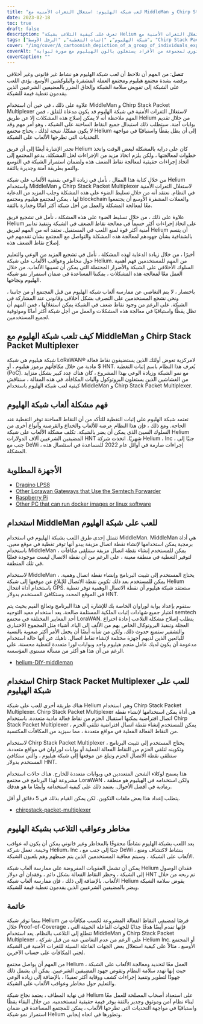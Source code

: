 ```yaml
---
title: "لعب شبكة الهليوم: استغلال الثغرات الأمنية مع MiddleMan و Chirp Stack Packet Multiplexer"
date: 2023-02-18
toc: true
draft: false
description: "تعرف على كيفية التلاعب بشبكة Helium من خلال استغلال الثغرات الأمنية مع MiddleMan و Chirp Stack Packet Multiplexer ، بالإضافة إلى مخاطر وعواقب القيام بذلك."
tags: ["شبكة الهليوم", "إثبات التغطية", "الرجل الأوسط", "Chirp Stack Packet Multiplexer", "الألعاب", "استغلال نقاط الضعف", "شبكة لوراوان", "عملة مشفرة", "blockchain", "شبكة لامركزية", "نقاط الجذب", "انتحال", "الغش", "نشاط غير قانوني", "ضربات الجزاء", "سلامة الشبكة", "المكافآت", "الجهات الخبيثة", "أمن الشبكة", "المضيفين الشرعيين"]
cover: "/img/cover/A_cartoonish_depiction_of_a_group_of_individuals_exploiting.png"
coverAlt: "رسم كاريكاتوري لمجموعة من الأفراد يستغلون بالون الهيليوم مع صورة لبوابة LoRaWAN و MiddleMan أو Chirp Stack Packet Multiplexer في الخلفية."
coverCaption: ""
---
```


**تنصل**:
من المهم أن نلاحظ أن لعب شبكة الهليوم هو نشاط غير قانوني وغير أخلاقي يرفضه بشدة مجتمع هيليوم ومجتمع العملة المشفرة والبلوكشين الأوسع. يؤدي اللعب على الشبكة إلى تقويض سلامة الشبكة وإلحاق الضرر بالمضيفين الشرعيين الذين يقدمون تغطية قيمة للشبكة.

علاوة على ذلك ، في حين أن استخدام MiddleMan و Chirp Stack Packet Multiplexer لاستغلال الثغرات الأمنية في شبكة الهليوم قد يكون مدعاة للقلق ، فمن المهم ملاحظة أنه لا يمكن إصلاح هذه المشكلات إلا عن طريق Helium من خلال تقديم بوابات آمنة. سيتطلب ذلك استبدال جميع النقاط الساخنة على الشبكة ، وهو أمر مهم وقد لا يكون ممكنًا. نتيجة لذلك ، يحتاج مجتمع Helium إلى أن يظل يقظًا واستباقيًا في مواجهة التحديات التي تطرحها الألعاب على الشبكة.

تجدر الإشارة أيضًا إلى أن فريق Helium كان على دراية بالمشكلة لبعض الوقت واتخذ خطوات لمعالجتها ، ولكن يلزم اتخاذ مزيد من الإجراءات لحل المشكلة. يدعو المجتمع إلى اتخاذ إجراءات حقيقية لمعالجة نقاط الضعف هذه ولضمان استمرار الشبكة في التوسع والنمو بطريقة آمنة وجديرة بالثقة.

من خلال كتابة هذا المقال ، نأمل في زيادة الوعي بقضية الألعاب على شبكة Helium واستخدام MiddleMan و Chirp Stack Packet Multiplexer لاستغلال الثغرات الأمنية في النظام. نعتقد أنه من خلال تسليط الضوء على هذه المشكلة وجلب المزيد من الدعاية لها ، يمكن لمجتمع هيليوم ومجتمع blockchain والعملات المشفرة الأوسع أن يجتمعوا معًا لمعالجة المشكلة والعمل من أجل شبكة أكثر أمانًا وجدارة بالثقة.

علاوة على ذلك ، من خلال تسليط الضوء على هذه المشكلة ، نأمل في تشجيع فريق Helium على اتخاذ إجراءات أكثر حسماً في معالجة نقاط الضعف في الشبكة وتنفيذ تدابير أمنية أكثر قوة لمنع اللعب في المستقبل. نعتقد أنه من المهم لفريق Helium أن يتسم بالشفافية بشأن جهودهم لمعالجة هذه المشكلة والتواصل مع المجتمع بشأن تقدمهم في إصلاح نقاط الضعف هذه.

أخيرًا ، من خلال زيادة الدعاية لهذه المشكلة ، نأمل في تشجيع المزيد من الوعي والتعليم حول مخاطر وعواقب الألعاب على شبكة Helium. من المهم للمستخدمين فهم أهمية السلوك الأخلاقي على الشبكة والأضرار المحتملة التي يمكن أن تسببها الألعاب. من خلال العمل معًا لمعالجة هذه المشكلات ، يمكننا المساعدة في ضمان استمرار نمو شبكة الهليوم ونجاحها.

باختصار ، لا يتم التغاضي عن ممارسة ألعاب شبكة الهليوم من قبل المجتمع أو من جانبنا ، ونحن نشجع المستخدمين على التصرف بشكل أخلاقي وقانوني عند المشاركة في الشبكة. على الرغم من وجود نقاط ضعف في الشبكة يمكن استغلالها ، فمن المهم أن تظل يقظًا واستباقيًا في معالجة هذه المشكلات والعمل من أجل شبكة أكثر أمانًا وموثوقية لجميع المستخدمين.

## كيف تلعب شبكة الهليوم مع MiddleMan و Chirp Stack Packet Multiplexer
شبكة هيليوم هي شبكة LoRaWAN® لامركزية تعوض أولئك الذين يستضيفون نقاط فعالة مادية من خلال مكافأتهم برموز هيليوم ، أو $ HNT. يُعرف هذا النظام باسم إثبات التغطية (PoC). مع نمو الشبكة وزيادة الوعي بهذا المشروع ، كان هناك عدد كبير بشكل متزايد من الغشاشين الذين يستغلون البروتوكول وآليات المكافأة. في هذه المقالة ، سنناقش كيفية لعب شبكة الهليوم باستخدام MiddleMan و Chirp Stack Packet Multiplexer.

## فهم مشكلة ألعاب شبكة الهليوم
تعتمد شبكة الهليوم على إثبات التغطية للتأكد من أن النقاط الساخنة توفر التغطية عند الحاجة. ومع ذلك ، فإن هذا النظام عرضة للألعاب والخداع والقرصنة وأنواع أخرى من السلوك السيئ الذي يمكن أن يضر بالشبكة. تكلف مشكلة الألعاب على شبكة Helium المضيفين الشرعيين آلاف الدولارات HNT شهريًا. اتخذت شركة Helium ، Inc ، جنبًا إلى جنب مع DeWi ، إجراءات صارمة في أوائل عام 2022 للمساعدة في استئصال هذه المشكلة.

## الأجهزة المطلوبة
- [Dragino LPS8](https://www.ebay.com/sch/i.html?_nkw=dragino+lps8)
- [Other Lorawan Gateways that Use the Semtech Forwarder](https://amzn.to/41bcskb)
- [Raspberry Pi](https://amzn.to/3KjFCYp)
- [Other PC that can run docker images or linux software](https://amzn.to/3YkFhcj)

## استخدام MiddleMan للعب على شبكة الهليوم
تتمثل إحدى طرق اللعب بشبكة الهليوم في استخدام MiddleMan. MiddleMan هي أداة برمجية يمكن استخدامها لإنشاء نقطة اتصال مزيفة يبدو أنها توفر تغطية في موقع معين. باستخدام MiddleMan ، يمكن للمستخدم إنشاء نقطة اتصال مزيفة ستتلقى مكافآت لتوفير التغطية في منطقة معينة ، على الرغم من أن نقطة الاتصال ليست موجودة فعليًا في تلك المنطقة.

لاستخدام MiddleMan ، يحتاج المستخدم إلى تثبيت البرنامج وإنشاء نقطة اتصال وهمية. يمكن للمستخدم بعد ذلك تكوين نقطة الاتصال للإبلاغ عن موقعها إلى شبكة Helium باستخدام أداة انتحال GPS. ستعتقد شبكة هيليوم أن نقطة الاتصال الوهمية توفر تغطية في الموقع المحدد وستكافئ المستخدم بدولار HNT.

ستقوم بإعداد بوابة لوراوان الخاصة بك للإشارة إلى هذا البرنامج وتعالج القيم بحيث يتم اعتبار جميع شهادات إثبات الملكية المستلمة صالحة. يعد استخدام معيد التوجيه semtech أحد المعايير المختلفة في مجتمع LoraWAN. يتطلب إصلاح مشكلة التلاعب إعادة اختراع العجلة وتنفيذ البروتوكال الخاص بهم من الألف إلى الياء. أشياء مثل المجموع الاختباري والتشفير ستمنع حدوث ذلك. ولكن من شأنه أيضًا أن يجعل الأمر أكثر صعوبة بالنسبة للبائعين الذين لديهم أجهزة مختلفة لإنشاء نقاط اتصال. ناهيك عن أنها حالة استخدام مدعومة أن يكون لديك عامل منجم هيليوم واحد وبوابات لورا متعددة لتغطية محسنة. على الرغم من أن هذا هو أكثر من مسألة مستوى المؤسسة.

 - [helium-DIY-middleman](https://github.com/curiousfokker/helium-DIY-middleman)

## استخدام Chirp Stack Packet Multiplexer للعب على شبكة الهيليوم
هناك طريقة أخرى للعب على شبكة Helium وهي استخدام Chirp Stack Packet Multiplexer. Chirp Stack Packet Multiplexer هي أداة يمكن استخدامها لإنشاء نقطة اتصال افتراضية يمكنها استقبال الحزم من نقاط فعالة مادية متعددة. باستخدام Chirp Stack Packet Multiplexer ، يمكن للمستخدم إنشاء نقطة اتصال افتراضية تتلقى الحزم من النقاط الفعالة الفعلية في مواقع متعددة ، مما سيزيد من المكافآت المكتسبة.

لاستخدام Chirp Stack Packet Multiplexer ، يحتاج المستخدم إلى تثبيت البرنامج وتكوينه لتلقي الحزم من النقاط الفعالة الفعلية أو بوابات لوراوان في مواقع متعددة. ستتلقى نقطة الاتصال الحزم وتبلغ عن موقعها إلى شبكة هيليوم ، والتي ستكافئ المستخدم بدولار HNT.

هذا يسمح لوكلاء الشحن المتعددين في وبوابات متعددة للخارج. هناك حالات استخدام مشروعة لهذا البرنامج في مجتمع LoraWAN ، ولكن استخدامه في الهيليوم هو منطقة رمادية في أفضل الأحوال. يعتمد ذلك على كيفية استخدامه وأيضًا ما هو هدفك.

يتطلب إعداد هذا بعض ملفات التكوين. لكن يمكن القيام بذلك في 5 دقائق أو أقل.
- [chirpstack-packet-multiplexer](https://github.com/brocaar/chirpstack-packet-multiplexer)


## مخاطر وعواقب التلاعب بشبكة الهليوم
يعد اللعب بشبكة الهليوم نشاطًا محفوفًا بالمخاطر وغير قانوني يمكن أن يكون له عواقب وخيمة. تعمل شركة Helium، Inc ، جنبًا إلى جنب مع DeWi ، بنشاط لاكتشاف ومنع الألعاب على الشبكة ، وسيتم معاقبة المستخدمين الذين يتم ضبطهم وهم يلعبون الشبكة.

يمكن أن تشمل العقوبات المفروضة على ممارسة ألعاب شبكة Helium فقدان الوصول إلى الشبكة ، وحظر النقاط الفعالة بشكل دائم ، وفقدان أي دولار HNT تم ربحه من خلال الألعاب. بالإضافة إلى ذلك ، فإن ممارسة ألعاب شبكة Helium يقوض سلامة الشبكة ويضر بالمضيفين الشرعيين الذين يقدمون تغطية قيمة للشبكة.

## خاتمة
بينما توفر شبكة Helium فرصًا لمضيفي النقاط الفعالة المشروعة لكسب مكافآت من خلال Proof-of-Coverage ، فإنها تقدم أيضًا هدفًا جذابًا للجهات الفاعلة الخبيثة التي تتطلع إلى التلاعب بالنظام. يعد استخدام MiddleMan و Chirp Stack Packet Multiplexer ، على الرغم من عدم التغاضي عنه من قبل شركة Helium Inc. أو المجتمع الأوسع ، مثالاً على كيفية استغلال بعض الجهات الفاعلة السيئة للثغرات الأمنية في الشبكة لجني المكافآت على حساب الآخرين.

من المهم أن يواصل مجتمع Helium العمل معًا لتحديد ومعالجة الألعاب على الشبكة ، حيث إنها تهدد سلامة النظام وتقوض جهود المضيفين الشرعيين. يمكن أن يشمل ذلك جهودًا لتطوير وتنفيذ إجراءات كشف ووقاية أكثر تعقيدًا ، بالإضافة إلى زيادة الوعي والتعليم حول مخاطر وعواقب الألعاب على الشبكة.

في نهاية المطاف ، يعتمد نجاح شبكة Helium على استعداد أصحاب المصلحة للعمل معًا لبناء نظام آمن وموثوق وجدير بالثقة يوفر قيمة حقيقية لمستخدميه. من خلال البقاء يقظًا واستباقيًا في مواجهة التحديات التي تطرحها الألعاب ، يمكن للمجتمع المساعدة في ضمان استمرار نمو شبكة Helium وتطورها في اتجاه إيجابي.